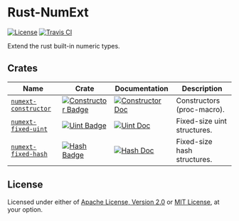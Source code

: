 # Rust-NumExt

[![License]](#license)
[![Travis CI]](https://travis-ci.com/cryptape/rust-numext)

Extend the rust built-in numeric types.

[License]: https://img.shields.io/badge/License-Apache--2.0%20OR%20MIT-blue.svg
[Travis CI]: https://img.shields.io/travis/com/cryptape/rust-numext.svg

## Crates

| Name                   | Crate                                                               | Documentation                                            | Description                 |
| ---------------------- | ------------------------------------------------------------------- | -------------------------------------------------------- | --------------------------- |
| [`numext-constructor`] | [![Constructor Badge]](https://crates.io/crates/numext-constructor) | [![Constructor Doc]](https://docs.rs/numext-constructor) | Constructors (proc-macro).  |
| [`numext-fixed-uint`]  | [![Uint Badge]](https://crates.io/crates/numext-fixed-uint)         | [![Uint Doc]](https://docs.rs/numext-fixed-uint)         | Fixed-size uint structures. |
| [`numext-fixed-hash`]  | [![Hash Badge]](https://crates.io/crates/numext-fixed-hash)         | [![Hash Doc]](https://docs.rs/numext-fixed-hash)         | Fixed-size hash structures. |

[`numext-constructor`]: constructor
[`numext-fixed-uint`]: fixed-uint
[`numext-fixed-hash`]: fixed-hash

[Constructor Badge]: https://img.shields.io/crates/v/numext-constructor.svg
[Uint Badge]: https://img.shields.io/crates/v/numext-fixed-uint.svg
[Hash Badge]: https://img.shields.io/crates/v/numext-fixed-hash.svg

[Constructor Doc]: https://docs.rs/numext-constructor/badge.svg
[Uint Doc]: https://docs.rs/numext-fixed-uint/badge.svg
[Hash Doc]: https://docs.rs/numext-fixed-hash/badge.svg

## License

Licensed under either of [Apache License, Version 2.0] or [MIT License], at
your option.

[Apache License, Version 2.0]: LICENSE-APACHE
[MIT License]: LICENSE-MIT
